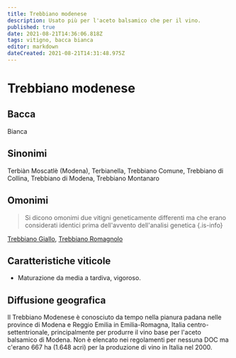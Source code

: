 ```yaml
---
title: Trebbiano modenese
description: Usato più per l'aceto balsamico che per il vino.
published: true
date: 2021-08-21T14:36:06.818Z
tags: vitigno, bacca bianca
editor: markdown
dateCreated: 2021-08-21T14:31:48.975Z
---
```


# Trebbiano modenese

## Bacca
Bianca

## Sinonimi
Terbiàn Moscatlè (Modena), Terbianella, Trebbiano Comune, Trebbiano di Collina, Trebbiano di Modena, Trebbiano Montanaro

## Omonimi
> Si dicono omonimi due vitigni geneticamente differenti ma che erano considerati identici prima dell'avvento dell'analisi genetica
{.is-info}

[Trebbiano Giallo](/vitigni/Italia/bacca-bianca/trebbiano-giallo), [Trebbiano Romagnolo](/vitigni/Italia/bacca-bianca/trebbiano-romagnolo)

## Caratteristiche viticole

- Maturazione da media a tardiva, vigoroso.

## Diffusione geografica
Il Trebbiano Modenese è conosciuto da tempo nella pianura padana nelle province di Modena e Reggio Emilia in Emilia-Romagna, Italia centro-settentrionale, principalmente per produrre il vino base per l'aceto balsamico di Modena. Non è elencato nei regolamenti per nessuna DOC ma c'erano 667 ha (1.648 acri) per la produzione di vino in Italia nel 2000.
